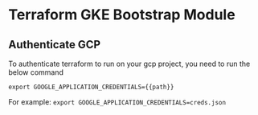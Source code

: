 # Terraform GKE Bootstrap Module

## Authenticate GCP

To authenticate terraform to run on your gcp project, you need to run the below command

`export GOOGLE_APPLICATION_CREDENTIALS={{path}}`

For example:  `export GOOGLE_APPLICATION_CREDENTIALS=creds.json`
